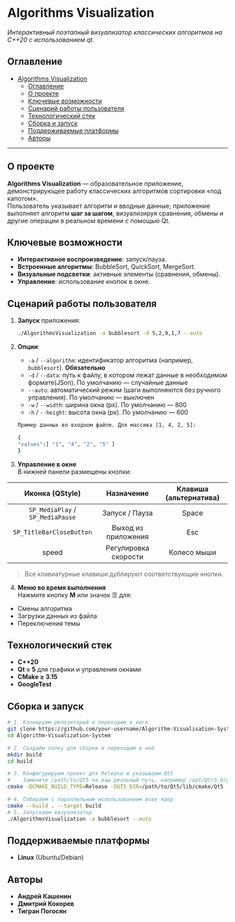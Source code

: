 # Algorithms Visualization

_Интерактивный поэтапный визуализатор классических алгоритмов на C++20 с использованием qt._

## Оглавление

- [Algorithms Visualization](#algorithms-visualization)
  - [Оглавление](#оглавление)
  - [О проекте](#о-проекте)
  - [Ключевые возможности](#ключевые-возможности)
  - [Сценарий работы пользователя](#сценарий-работы-пользователя)
  - [Технологический стек](#технологический-стек)
  - [Сборка и запуск](#сборка-и-запуск)
  - [Поддерживаемые платформы](#поддерживаемые-платформы)
  - [Авторы](#авторы)

---

## О проекте

**Algorithms Visualization** — образовательное приложение, демонстрирующее работу классических алгоритмов сортировки «под капотом».  
Пользователь указывает алгоритм и вводные данные; приложение выполняет алгоритм **шаг за шагом**, визуализируя сравнения, обмены и другие операции в реальном времени с помощью Qt.

## Ключевые возможности

- **Интерактивное воспроизведение**: запуск/пауза.
- **Встроенные алгоритмы**: BubbleSort, QuickSort, MergeSort.
- **Визуальные подсветки**: активные элементы (сравнения, обмены).
- **Управление**: использование кнопок в окне.

## Сценарий работы пользователя

1. **Запуск** приложения:

   ```bash
   ./AlgorithmsVisualization -a bubblesort -d 5,2,9,1,7 --auto
   ```

2. **Опции**:

   - `-a` / `--algorithm`: идентификатор алгоритма (например, `bubblesort`). **Обязательно**
   - `-d` / `--data`: путь к файлу, в котором лежат данные в необходимом формате(JSon). По умолчанию — случайные данные
   - `--auto`: автоматический режим (шаги выполняются без ручного управления). По умолчанию — выключен
   - `-w` / `--width`: ширина окна (px). По умолчанию — 800
   - `-h` / `--height`: высота окна (px). По умолчанию — 600

   ```bash
   Пример данных во входном файле. Для массива [1, 4, 2, 5]:

   {
   "values":[ "1", "4", "2", "5" ]
   }

   ```

3. **Управление в окне**  
   В нижней панели размещены кнопки:

|         Иконка (QStyle)          |      Назначение      | Клавиша (альтернатива) |
| :------------------------------: | :------------------: | :--------------------: |
| `SP_MediaPlay` / `SP_MediaPause` |    Запуск / Пауза    |         Space          |
|     `SP_TitleBarCloseButton`     | Выход из приложения  |          Esc           |
|              speed               | Регулировка скорости |      Колесо мыши       |

> Все клавиатурные клавиши дублируют соответствующие кнопки.

4. **Меню во время выполнения**  
   Нажмите кнопку **M** или значок ☰ для:

- Смены алгоритма
- Загрузки данных из файла
- Переключения темы

## Технологический стек

- **C++20**
- **Qt = 5** для графики и управления окнами
- **CMake ≥ 3.15**
- **GoogleTest**

## Сборка и запуск

```bash
# 1. Клонируем репозиторий и переходим в него
git clone https://github.com/your-username/Algorithm-Visualisation-System.git
cd Algorithm-Visualization-System

# 2. Создаём папку для сборки и переходим в неё
mkdir build
cd build

# 3. Конфигурируем проект для Release и указываем Qt5
#    Замените /path/to/Qt5 на ваш реальный путь, например /opt/Qt/5.0/gcc_64
cmake -DCMAKE_BUILD_TYPE=Release -DQT5_DIR=/path/to/Qt5/lib/cmake/Qt5 ../

# 4. Собираем с параллельным использованием всех ядер
cmake --build . --target build
# 5. Запускаем визуализатор
./AlgorithmsVisualization -a bubblesort --auto
```

## Поддерживаемые платформы

- **Linux** (Ubuntu/Debian)

## Авторы

- **Андрей Кашенин**
- **Дмитрий Кокорев**
- **Тигран Погосян**
